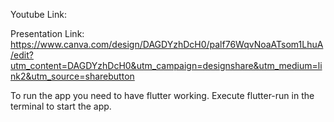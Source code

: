 Youtube Link:

Presentation Link: https://www.canva.com/design/DAGDYzhDcH0/palf76WqvNoaATsom1LhuA/edit?utm_content=DAGDYzhDcH0&utm_campaign=designshare&utm_medium=link2&utm_source=sharebutton

To run the app you need to have flutter working. Execute flutter-run in the terminal to start the app.
